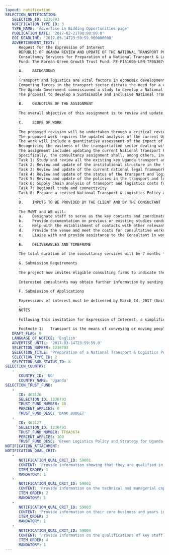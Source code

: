 ```yaml
---
layout: notification
SELECTION_NOTIFICATION: 
   SELECTION_ID: 1236793
   NOTIFICATION_TYPE_ID: 3
   TYPE_NAME: 'Advertise in Bidding Opportunities page'
   PUBLICATION_DATE: '2017-02-21T00:00:00.0'
   EOI_DEADLINE: '2017-03-14T23:59:59.900000000'
   ADVERTISEMENT_TEXT: |
      Request for the Expression of Interest
      REPUBLIC OF UGANDA REVIEW AND UPDATE OF THE NATIONAL TRANSPORT POLICY AND STRATEGY
      Consultancy Services for Preparation of a National Transport & Logistics Policy and Strategy
      Fund: The Korean Green Growth Trust Fund: PE-P151606-LEN-TF0A3674
      .
      A.	BACKGROUND
      .
      Transport and logistics are vital factors in economic development. An efficient transport system is a pre-requisite for economic and social transformation. Both transport and logistics directly impact on many sectors of the economy . They play a crucial role of facilitating mobility of goods and people for production, marketing, trade and commerce, public services delivery, social interaction/cohesion and regional integration. They thus play a catalytic role for economic growth and poverty reduction in an economy. Efficient transport and logistics are therefore critical elements for any country to grow as well as be competitive. By moving goods from locations where they are sourced to locations where they are demanded, transport provides the essential service of linking suppliers and customers. It is an essential activity in the logistics function, supporting the economic utilities of place and time. Doing this in a green environmentally friendly, clean, resilient, sustainable and inclusive manner is not just a bonus but a necessity that countries, and the world at large can no longer afford to ignore.
      Competing forces in the transport sector dictate the need for a vision that continues to serve the needs of the economy, and of the citizens while meeting future constraints (resource depletion, environmental pollution, and congestion). There is a need to reduce the dependence on fossil fuels and to reduce CO2 and other pollutant emissions in order to improve air quality, as well as to reduce the debilitating effects of congestion on the countrys productivity and competitiveness.  
      The Uganda Government commissioned a study to develop a National Transport Policy and Strategy (NTPS). A draft was developed in 2014 but unfortunately to date it was never approved. Owing to a number of reforms that have taken place in the transport sector, it is logical to state that a number of recommendations have been overtaken by events hence the need to update the draft NTPS of 2014. It is also a perfect opportunity to allow for a holistic approach to transport and logistics policy.
      The proposal to develop a Sustainable and Inclusive National Transport and Logistics Policy and Strategy (NTLPS) by updating the National Transport Policy and Strategy of 2014 is an initiative of the Ministry of works and Transport (MoWT). The need arose primarily because the transport policy and strategy of 2014 does not fully address the entire transportation sector spectrum to meet the growing expectation and the needs of the citizens as outlined above.
      .
      B.	OBJECTIVE OF THE ASSIGNMENT
      .
      The overall objective of this assignment is to review and update the current Draft National Transport Policy and Strategy 2014, and include logistics and green transport policy and strategy elements, in order to produce a revised National Transport & Logistics Policy and Strategy. The revised policy and strategy is envisioned to be more holistic, and one that would set the directions as to how transport can contribute to the countrys economic development and competitiveness. This should be developed in support of the achievement of Governments Vision 2040 middle income status goal in an inclusive and sustainable manner.
      .
      C.	SCOPE OF WORK
      .
      The proposed revision will be undertaken through a critical review of previous studies including especially the draft national transport policy and strategy of 2014, and the National Transport Masterplan including the Plan for Greater Kampala Metropolitan Area of 2008. The work will take stock of emerging requirements, and changes that have occurred since, as well as of international best practices for the development of a clean, green, inclusive and sustainable transport and logistics system in the country.
      The proposed work requires the updated analysis of the current Uganda transport and logistics system, projecting into the future (supply and demand), and provide recommendations on ways that it can be made more cost-efficient, more competitive, safer, more environmentally friendly (greener), and better integrated across modes.
      The work will include a quantitative assessment of the impact of transportation and logistics costs (formal and informal) on the cost of exporting and importing in Uganda by use of the statistical analysis of Ugandas recent pattern of domestic and international trade. Once the quantification of the above listed impediments to the economy (transportation services and infrastructure on exporters/importers, and domestic traders and consumers) is made, the Consultant will make the case for the necessary legal, institutional, regulatory, management, financing and investment policy and strategy options.
      Recognizing the vastness of the transportation sector dealing with a number of specialized areas, the task of revising the transport policy would require inputs from a team of competent with wide experience and knowledge in transport policy development in the developed and developing economies. 
      The assignment includes updating the current National Transport Policy through review of related literature and study reports, assessing and identifying gaps, and providing policy recommendations.
      Specifically, the consultancy assignment shall, among others, include the following:
      Task 1: Study and review all the existing key Uganda transport and logistics documentation
      Task 2: Review and update of the institutional structure in the transport and logistics sector
      Task 3: Review and update of the current national legal framework in the transport and logistics sector
      Task 4: Review and update of the status of the transport and logistics sector
      Task 5: Review and update of the policies in the transport and logistics sector
      Task 6: Supply chain analysis of transport and logistics costs for key exports and imports
      Task 7: Regional trade and connectivity 
      Task 8: Prepare a revised National Transport & Logistics Policy and Strategy for Uganda
      .
      D.	INPUTS TO BE PROVIDED BY THE CLIENT AND BY THE CONSULTANT
      .
      The MoWT and WB will:
      a.	Designate staff to serve as the key contacts and coordinators for the project;
      b.	Provide documentation on previous or existing studies conducted relating to the assignment plus any other relevant policy documents;
      c.	Help with the establishment of contacts with other relevant stakeholders to facilitate the Consultants work in undertaking the study;
      d.	Provide the venue and meet the costs for consultative workshops during the course of the study; and
      e.	Liaise with and provide assistance to the Consultant in working with other Government agencies that may have information that is important for the Consultant to properly undertake the assignment.
      .
      E.	DELIVERABLES AND TIMEFRAME
      .
      The total duration of the consultancy services will be 7 months for the consultancy firm (the team of International Consultants and local consultants) according to the following tentative work-plan. All reports are to be sent to both the MoWT and the WB. Lag time is included in the schedule to allow for the consultant to take into account comments provided by MoWT and the WB. The MoWT and WB team will ensure that comments are provided in a timely manner. All reports shall be in English language. The Consultant shall provide 10 hard copies of the Final Report. Additionally, the Consultant shall provide soft copies of the final report on CD or DVD formats that include all the reports in Word, and pdf, and the accompanying files used to create the reports or use during the course of the assignment in Excel, PowerPoint, AutoCAD or other formats.
      .
      G. Submission Requirements
      .
      The project now invites eligible consulting firms to indicate their interest in providing the services. Interested consulting firms must provide information indicating that they are qualified to perform the services (brochures, description of similar assignments, experience in similar conditions, availability of appropriate skills among staff, experience in the region etc.). Please note that the total size of all attachments should be less than 5MB, and the number of pages in the EoI should not exceed 30 pages. 
      
      Interested consultants may obtain further information by sending email to: Stephen Muzira, Sr. Transport Specialist, Transport and ICT Global Practice, at smuzira@worldbank.org). 
      
      F. Submission of Applications
      
      Expressions of interest must be delivered by March 14, 2017 (United States Eastern Time) using the following electronic address: https://wbgeconsult2.worldbank.org/wbgec/index.html .
      .
      NOTES 
      
      Following this invitation for Expression of Interest, a simplified competitive selection process will be followed, and ONLY the highest ranked firm on the shortlist of qualified firms will be formally invited to submit a technical and financial proposal
      .
      Footnote 1:   Transport is the means of conveying or moving people, animals and goods from one place to another. Logistics is the process of planning, implementing and controlling procedures for the efficient, and effective forward and reverse transportation and storage of people, goods, services and related information from the point of origin to the point of destination. Transport is therefore an important element of the logistics system.
   DRAFT_FLAG: 0
   LANGUAGE_OF_NOTICE: 'English'
   ADVERTISE_UNTIL: '2017-03-14T23:59:59.0'
   SELECTION_NUMBER: 1236793
   SELECTION_TITLE: 'Preparation of a National Transport & Logistics Policy and Strategy- UGANDA'
   SELECTION_TYPE_ID: 2
   SELECTION_SUB_STATUS_ID: 8
SELECTION_COUNTRY: 
   - 
      COUNTRY_ID: 'UG'
      COUNTRY_NAME: 'Uganda'
SELECTION_TRUST_FUND: 
   - 
      ID: 463126
      SELECTION_ID: 1236793
      TRUST_FUND_NUMBER: BB
      PERCENT_APPLIES: 0
      TRUST_FUND_DESC: 'BANK BUDGET'
   - 
      ID: 463127
      SELECTION_ID: 1236793
      TRUST_FUND_NUMBER: TF0A3674
      PERCENT_APPLIES: 100
      TRUST_FUND_DESC: 'Green Logistics Policy and Strategy for Uganda'
NOTIFICATION_ATTACHMENT: 
NOTIFICATION_QUAL_CRIT: 
   - 
      NOTIFICATION_QUAL_CRIT_ID: 59001
      CONTENT: 'Provide information showing that they are qualified in the field of the assignment.'
      ITEM_ORDER: 1
      MANDATORY: 1
   - 
      NOTIFICATION_QUAL_CRIT_ID: 59002
      CONTENT: 'Provide information on the technical and managerial capabilities of the firm.'
      ITEM_ORDER: 2
      MANDATORY: 1
   - 
      NOTIFICATION_QUAL_CRIT_ID: 59003
      CONTENT: 'Provide information on their core business and years in business.'
      ITEM_ORDER: 3
      MANDATORY: 1
   - 
      NOTIFICATION_QUAL_CRIT_ID: 59004
      CONTENT: 'Provide information on the qualifications of key staff.'
      ITEM_ORDER: 4
      MANDATORY: 1
---
```

